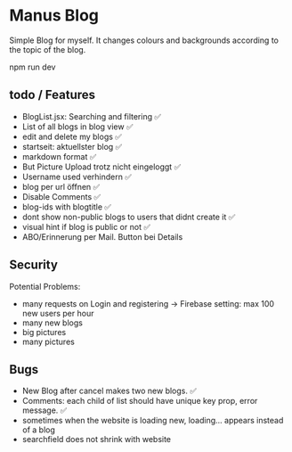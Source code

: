 # Manus Blog

Simple Blog for myself. It changes colours and backgrounds according to the topic of the blog.

npm run dev


## todo / Features

- BlogList.jsx: Searching and filtering ✅
- List of all blogs in blog view ✅
- edit and delete my blogs ✅
- startseit: aktuellster blog ✅
- markdown format ✅
- But Picture Upload trotz nicht eingeloggt ✅
- Username used verhindern ✅
- blog per url öffnen ✅
- Disable Comments ✅
- blog-ids with blogtitle ✅
- dont show non-public blogs to users that didnt create it ✅
- visual hint if blog is public or not ✅
- ABO/Erinnerung per Mail. Button bei Details

## Security

Potential Problems:
* many requests on Login and registering -> Firebase setting: max 100 new users per hour
* many new blogs
* big pictures 
* many pictures   

## Bugs

* New Blog after cancel makes two new blogs. ✅
* Comments: each child of list should have unique key prop, error message. ✅
* sometimes when the website is loading new, loading... appears instead of a blog
* searchfield does not shrink with website

